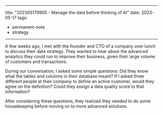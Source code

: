 
---
title:  "202305170905 - Manage the data before thinking of AI"
date: 2023-05-17
tags: 
- permanent-note 
- strategy
---

A few weeks ago, I met with the founder and CTO of a company over lunch to discuss their data strategy. They wanted to hear about the advanced analytics they could run to improve their business, given their large volume of customers and transactions.

During our conversation, I asked some simple questions: Did they know what the tables and columns in their database meant? If I asked three different people at their company to define an active customer, would they agree on the definition? Could they assign a data quality score to that information?

After considering these questions, they realized they needed to do some housekeeping before moving on to more advanced solutions.









